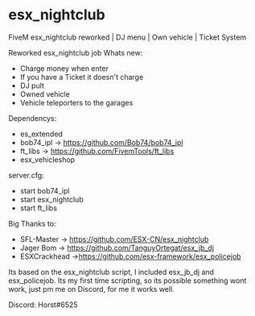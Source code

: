 # esx_nightclub
FiveM esx_nightclub reworked | DJ menu | Own vehicle | Ticket System

Reworked esx_nightclub job
Whats new:

  - Charge money when enter
  - If you have a Ticket it doesn't charge
  - DJ pult
  - Owned vehicle
  - Vehicle teleporters to the garages

Dependencys:

  - es_extended           
  - bob74_ipl             ->  https://github.com/Bob74/bob74_ipl
  - ft_libs               ->  https://github.com/FivemTools/ft_libs
  - esx_vehicleshop       

server.cfg:

- start bob74_ipl
- start esx_nightclub
- start ft_libs

Big Thanks to:

- SFL-Master   -> https://github.com/ESX-CN/esx_nightclub
- Jager Bom    -> https://github.com/TanguyOrtegat/esx_jb_dj
- ESXCrackhead ->https://github.com/esx-framework/esx_policejob

Its based on the esx_nightclub script, I included esx_jb_dj and esx_policejob.
Its my first time scripting, so its possible something wont work, just pm me on Discord, for me it works well. 

Discord: Horst#6525
